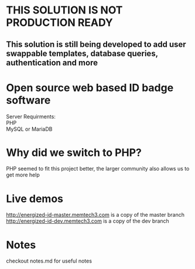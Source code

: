 # THIS SOLUTION IS NOT PRODUCTION READY
## This solution is still being developed to add user swappable templates, database queries, authentication and more
# Open source web based ID badge software
Server Requirments:<br>
PHP<br>
MySQL or MariaDB<br>
# Why did we switch to PHP?
PHP seemed to fit this project better, the larger community also allows us to get more help
# Live demos
http://energized-id-master.memtech3.com is a copy of the master branch <br>
http://energized-id-dev.memtech3.com is a copy of the dev branch
# Notes
checkout notes.md for useful notes

